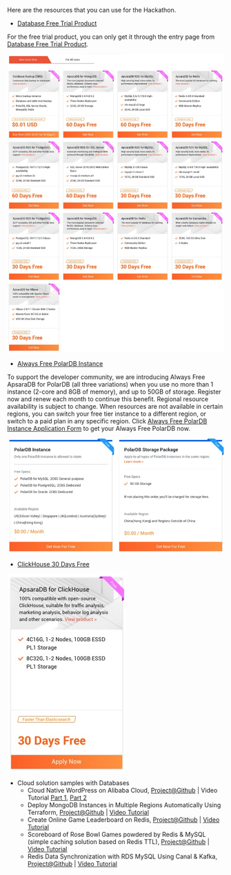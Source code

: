 
Here are the resources that you can use for the Hackathon.

- [Database Free Trial Product](https://www.alibabacloud.com/product/databases?#J_2463051000)

For the free trial product, you can only get it through the entry page from [Database Free Trial Product](https://www.alibabacloud.com/product/databases?#J_2463051000).

![image desc](https://github.com/alibabacloud-howto/terraform-templates/raw/master/hackathon-database-package/images/db_always_free.png)

- [Always Free PolarDB Instance](https://www.alibabacloud.com/product/polardb?spm=a3c0i.7911826.6791778070.dbannerarelationaldb1.44193870CqsTPo#J_5764451150)

To support the developer community, we are introducing Always Free ApsaraDB for PolarDB (all three variations) when you use no more than 1 instance (2-core and 8GB of memory), and up to 50GB of storage. Register now and renew each month to continue this benefit. Regional resource availability is subject to change. When resources are not available in certain regions, you can switch your free tier instance to a different region, or switch to a paid plan in any specific region.
Click [Always Free PolarDB Instance Application Form](https://page-intl.aliyun.com/form/act389414587/index.htm?spm=a3c0i.247269.2463051000.31.551469597c8FX9) to get your Always Free PolarDB now.

![image desc](https://github.com/alibabacloud-howto/terraform-templates/raw/master/hackathon-database-package/images/polardb_always_free.png)

- [ClickHouse 30 Days Free](https://www.alibabacloud.com/product/clickhouse/free-trial?spm=a3c0i.247269.2463051000.33.551469597c8FX9)

![image desc](https://github.com/alibabacloud-howto/terraform-templates/raw/master/hackathon-database-package/images/ck_free.png)

- Cloud solution samples with Databases
  - Cloud Native WordPress on Alibaba Cloud, [Project@Github](https://github.com/alibabacloud-howto/solution-cloud-native-web-hosting) | Video Tutorial [Part 1](https://www.youtube.com/watch?v=TnWaGHBxPuw&list=PL54EFTJJZrwhlXruht3cQA18ISUKo6GAD&index=3), [Part 2](https://www.youtube.com/watch?v=POQ_nxjnIYM&list=PL54EFTJJZrwhlXruht3cQA18ISUKo6GAD&index=2)
  - Deploy MongoDB Instances in Multiple Regions Automatically Using Terraform, [Project@Github](https://github.com/alibabacloud-howto/solution-mongodb-multiregion-sync) | [Video Tutorial](https://www.youtube.com/watch?v=k6zUZcw6CU4)
  - Create Online Game Leaderboard on Redis, [Project@Github](https://github.com/alibabacloud-howto/solution-online-leaderboard-redis) | [Video Tutorial](https://www.youtube.com/watch?v=LMsMqYz9ik8)
  - Scoreboard of Rose Bowl Games powdered by Redis & MySQL (simple caching solution based on Redis TTL), [Project@Github](https://github.com/alibabacloud-howto/solution-mysql-redis-cache-simple) | [Video Tutorial](https://www.youtube.com/watch?v=oROTLdhdgdY)
  - Redis Data Synchronization with RDS MySQL Using Canal & Kafka, [Project@Github](https://github.com/alibabacloud-howto/solution-mysql-redis-canal-kafka-sync) | [Video Tutorial](https://www.youtube.com/watch?v=O-GoA6182mI)
